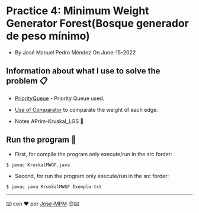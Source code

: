 # Practice 4: Minimum Weight Generator Forest(Bosque generador de peso mínimo)

* By José Manuel Pedro Méndez On June-15-2022

## Information about what I use to solve the problem 📋

* [PriorityQueue](https://www.geeksforgeeks.org/priorityqueue-comparator-method-in-java/) - Priority Queue used.
 

* [Use of Comparator](https://www.geeksforgeeks.org/comparator-interface-jav) to comparate the weight of each edge.

* Notes APrim-Kruskal_LGS 📖

## Run the program 🔧

* First, for compile the program only execute/run in the src forder: 

```
$ javac KruskalMWGF.java
```

* Second, for run the program only execute/run in the src forder: 

```
$ javac java KruskalMWGF Exemplo.txt
```

---
⌨️ con ❤️ por [Jose-MPM](https://github.com/Jose-MPM) 😊⌨️